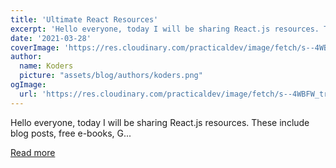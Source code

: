 ```yaml
---
title: 'Ultimate React Resources'
excerpt: 'Hello everyone, today I will be sharing React.js resources. These include blog posts, free e-books, G...'
date: '2021-03-28'
coverImage: 'https://res.cloudinary.com/practicaldev/image/fetch/s--4WBFW_tr--/c_imagga_scale,f_auto,fl_progressive,h_420,q_auto,w_1000/https://dev-to-uploads.s3.amazonaws.com/uploads/articles/9frwqtb51t37jrroi6x2.png'
author:
  name: Koders
  picture: "assets/blog/authors/koders.png"
ogImage:
  url: 'https://res.cloudinary.com/practicaldev/image/fetch/s--4WBFW_tr--/c_imagga_scale,f_auto,fl_progressive,h_420,q_auto,w_1000/https://dev-to-uploads.s3.amazonaws.com/uploads/articles/9frwqtb51t37jrroi6x2.png'
---
```


Hello everyone, today I will be sharing React.js resources. These include blog posts, free e-books, G...

[Read more](https://dev.to/hulyakarakaya/ultimate-react-resources-obl)
